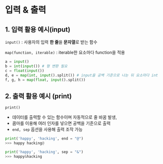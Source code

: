 # 입력 & 출력

## 1. 입력 활용 예시(input)

`input()` : 사용자의 입력 **한 줄**을 **문자열**로 받는 함수

`map(function, iterable)` : iterable한 요소마다 function을 적용

```python
a = input()
b = int(input()) # 형 변환 필요
c = float(input())
d, e = map(int, input().split()) # input을 공백 기준으로 나눈 뒤 요소마다 int함수를 적용
f, g, h = map(float, input().split())
```

## 2. 출력 활용 예시 (print)

`print()` 

- 데이터를 출력할 수 있는 함수이며 자동적으로 줄 바꿈 발생,
- 콤마를 이용해 여러 인자를 넣으면 공백을 기준으로 출력
- `end, sep` 옵션을 사용해 출력 조작 가능

```python
print('happy', 'hacking', end = "@")
>>> happy hacking@

print('happy', 'hacking', sep = "&")
>>> happy&hacking
   
```



